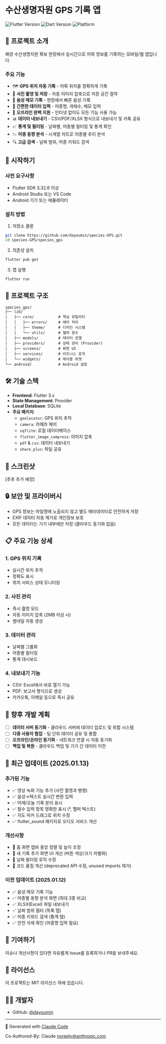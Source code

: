 # 수산생명자원 GPS 기록 앱

<img src="https://img.shields.io/badge/Flutter-3.32.6-blue" alt="Flutter Version">
<img src="https://img.shields.io/badge/Dart-3.8.1-blue" alt="Dart Version">
<img src="https://img.shields.io/badge/Platform-Android%20|%20Web-green" alt="Platform">

## 📱 프로젝트 소개

해양 수산생명자원 확보 현장에서 실시간으로 어획 정보를 기록하는 모바일/웹 앱입니다.

### 주요 기능
- 🗺️ **GPS 위치 자동 기록** - 어획 위치를 정확하게 기록
- 📸 **사진 촬영 및 저장** - 자동 이미지 압축으로 저장 공간 절약
- 🎤 **음성 메모 기록** - 현장에서 빠른 음성 기록
- 📝 **간편한 데이터 입력** - 어종명, 개체수, 메모 입력
- 💾 **오프라인 완벽 지원** - 인터넷 없이도 모든 기능 사용 가능
- 📊 **데이터 내보내기** - CSV/PDF/XLSX 형식으로 내보내기 및 카톡 공유
- 📈 **통계 및 필터링** - 날짜별, 어종별 필터링 및 통계 확인
- 📉 **어종 동향 분석** - 시계열 차트로 어종별 추이 분석
- 🔍 **고급 검색** - 날짜 범위, 어종 키워드 검색

## 🚀 시작하기

### 사전 요구사항
- Flutter SDK 3.32.6 이상
- Android Studio 또는 VS Code
- Android 기기 또는 에뮬레이터

### 설치 방법

1. 저장소 클론
```bash
git clone https://github.com/dayoumin/species-GPS.git
cd species-GPS/species_gps
```

2. 의존성 설치
```bash
flutter pub get
```

3. 앱 실행
```bash
flutter run
```

## 📁 프로젝트 구조

```
species_gps/
├── lib/
│   ├── core/           # 핵심 유틸리티
│   │   ├── errors/     # 에러 처리
│   │   ├── theme/      # 디자인 시스템
│   │   └── utils/      # 헬퍼 함수
│   ├── models/         # 데이터 모델
│   ├── providers/      # 상태 관리 (Provider)
│   ├── screens/        # 화면 UI
│   ├── services/       # 비즈니스 로직
│   └── widgets/        # 재사용 위젯
└── android/            # Android 설정
```

## 🛠️ 기술 스택

- **Frontend**: Flutter 3.x
- **State Management**: Provider
- **Local Database**: SQLite
- **주요 패키지**:
  - `geolocator`: GPS 위치 추적
  - `camera`: 카메라 제어
  - `sqflite`: 로컬 데이터베이스
  - `flutter_image_compress`: 이미지 압축
  - `pdf` & `csv`: 데이터 내보내기
  - `share_plus`: 파일 공유

## 📸 스크린샷

[추후 추가 예정]

## 🔒 보안 및 프라이버시

- GPS 정보는 파일명에 노출되지 않고 별도 메타데이터로 안전하게 저장
- EXIF 데이터 자동 제거로 개인정보 보호
- 모든 데이터는 기기 내부에만 저장 (클라우드 동기화 없음)

## 📋 주요 기능 상세

### 1. GPS 위치 기록
- 실시간 위치 추적
- 정확도 표시
- 위치 서비스 상태 모니터링

### 2. 사진 관리
- 즉시 촬영 모드
- 자동 이미지 압축 (2MB 이상 시)
- 썸네일 자동 생성

### 3. 데이터 관리
- 날짜별 그룹화
- 어종별 필터링
- 통계 대시보드

### 4. 내보내기 기능
- CSV: Excel에서 바로 열기 가능
- PDF: 보고서 형식으로 생성
- 카카오톡, 이메일 등으로 즉시 공유

## 🚧 향후 개발 계획

- [ ] **데이터 서버 동기화** - 클라우드 서버에 데이터 업로드 및 취합 시스템
- [ ] **다중 사용자 협업** - 팀 단위 데이터 공유 및 통합
- [ ] **오프라인/온라인 동기화** - 네트워크 연결 시 자동 동기화
- [ ] **백업 및 복원** - 클라우드 백업 및 기기 간 데이터 이전

## 🔄 최근 업데이트 (2025.01.13)

### 추가된 기능
- ✅ 영상 녹화 기능 추가 (사진 촬영과 병행)
- ✅ 음성→텍스트 실시간 변환 입력
- ✅ 어제/오늘 기록 분리 표시
- ✅ 필수 입력 항목 명확한 표시 (*, 헬퍼 텍스트)
- ✅ 지도 마커 드래그로 위치 수정
- ✅ flutter_sound 패키지로 오디오 서비스 개선

### 개선사항
- 🔧 홈 화면 앱바 중앙 정렬 및 높이 조정
- 🔧 새 기록 추가 화면 UI 개선 (버튼 색상/크기 차별화)
- 🔧 날짜 필터링 로직 수정
- 🔧 코드 품질 개선 (deprecated API 수정, unused imports 제거)

### 이전 업데이트 (2025.01.12)
- ✅ 음성 메모 기록 기능
- ✅ 어종별 동향 분석 화면 (최대 3종 비교)
- ✅ XLSX(Excel) 파일 내보내기
- ✅ 날짜 범위 필터 (목록 탭)
- ✅ 어종 키워드 검색 (통계 탭)
- ✅ 안전 삭제 확인 (어종명 입력 필요)

## 🤝 기여하기

이슈나 개선사항이 있다면 자유롭게 Issue를 등록하거나 PR을 보내주세요.

## 📝 라이선스

이 프로젝트는 MIT 라이선스 하에 있습니다.

## 👨‍💻 개발자

- GitHub: [@dayoumin](https://github.com/dayoumin)

---

🤖 Generated with [Claude Code](https://claude.ai/code)

Co-Authored-By: Claude <noreply@anthropic.com>